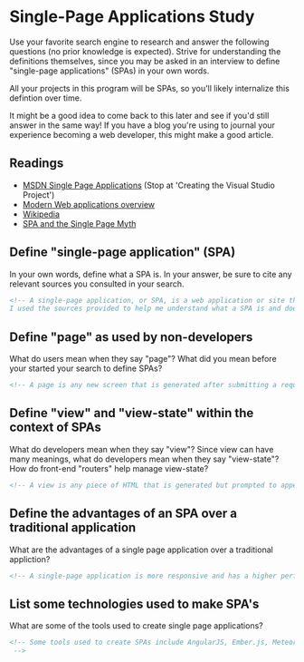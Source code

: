 # Single-Page Applications Study

Use your favorite search engine to research and answer the following questions
(no prior knowledge is expected). Strive for understanding the definitions
themselves, since you may be asked in an interview to define "single-page
applications" (SPAs) in your own words.

All your projects in this program will be SPAs, so you'll likely internalize
this defintion over time.

It might be a good idea to come back to this later and see if you'd still answer
in the same way! If you have a blog you're using to journal your experience
becoming a web developer, this might make a good article.

## Readings

-   [MSDN Single Page Applications](https://msdn.microsoft.com/en-us/magazine/dn463786.aspx) (Stop at 'Creating the Visual Studio Project')
-   [Modern Web applications overview](http://singlepageappbook.com/goal.html)
-   [Wikipedia](https://en.wikipedia.org/wiki/Single-page_application)
-   [SPA and the Single Page Myth](https://johnpapa.net/pageinspa/)

## Define "single-page application" (SPA)

In your own words, define what a SPA is. In your answer, be sure to cite any
relevant sources you consulted in your search.

```md
<!-- A single-page application, or SPA, is a web application or site that fits to one page. The page does not reload at all, but may appear to do so by the user because of the HTML snippets that appear based on user interaction. Data is the only thing that is sent from the server multiple times (if requested) once the page is loaded.
I used the sources provided to help me understand what a SPA is and does.-->
```

## Define "page" as used by non-developers

What do users mean when they say "page"? What did you mean before your started
your search to define SPAs?

```md
<!-- A page is any new screen that is generated after submitting a request to a server. Foe example, from a Home page, selecting the About Me page to navigate to a newly rendered page called About Me.-->
```

## Define "view" and "view-state" within the context of SPAs

What do developers mean when they say "view"? Since view can have many meanings,
what do developers mean when they say "view-state"? How do front-end "routers"
help manage view-state?

```md
<!-- A view is any piece of HTML that is generated but prompted to appear only after some user interaction. This HTML is sent from the server with loading of the original page, but does not appear until an action from the user causes it to.-->
```

## Define the advantages of an SPA over a traditional application

What are the advantages of a single page application over a traditional appliction?

```md
<!-- A single-page application is more responsive and has a higher performance than the traditional application in that it does not have to send multiple requests to the server and only generates views that are prompted or needed by the client/end-user in the UI. This means that unnecessary content (or content that is not "asked for" by the user) is not in "view" until the user makes an action that asks for that content. This allows the single-application to perform with more fluiditly.-->
```

## List some technologies used to make SPA's

What are some of the tools used to create single page applications?

```md
<!-- Some tools used to create SPAs include AngularJS, Ember.js, Meteor.js, ExtJS, React, Websockets, server-sent events, browser-plugins, XML, JSON and Ajax.
 -->
```
